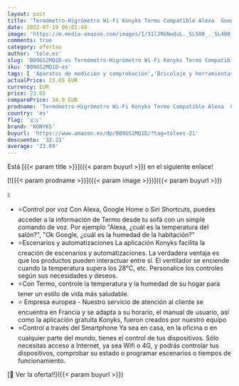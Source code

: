 ```yaml
---
layout: post
title: 'Termómetro-Higrómetro Wi-Fi Konyks Termo Compatible Alexa  Google Home Tuya'
date: 2022-07-19 06:01:49
image: 'https://m.media-amazon.com/images/I/31lJRbNwduL._SL500_._SL400_.jpg'
comments: true
category: ofertas
author: 'tole.es'
slug: 'B09GS2MQ1D-es Termómetro-Higrómetro Wi-Fi Konyks Termo Compatible Alexa...'
sku: 'B09GS2MQ1D-es'
tags: [ 'Aparatos de medición y comprobación','Bricolaje y herramientas','Herramientas de medición y diseño','Herramientas manuales y eléctricas','Termómetros','alexa','google','home','konyks','🇪🇸', ]
actualPrice: 23.65 EUR
currency: EUR
price: 23.65
comparePrice: 34.9 EUR
prodname: 'Termómetro-Higrómetro Wi-Fi Konyks Termo Compatible Alexa  Google Home Tuya'
country: 'es'
flag: '🇪🇸'
brand: 'KONYKS'
buyurl: 'https://www.amazon.es/dp/B09GS2MQ1D/?tag=tolees-21'
descuento: '32.23'
average: '23.69'
---
```


Está [{{< param title >}}]({{< param buyurl >}}) en el siguiente enlace!

[![{{< param prodname >}}]({{< param image >}})]({{< param buyurl >}})

ℹ️:

- ⭐Control por voz Con Alexa, Google Home o Siri Shortcuts, puedes acceder a la información de Termo desde tu sofá con un simple comando de voz. Por ejemplo "Alexa, ¿cuál es la temperatura del salón?", "Ok Google, ¿cuál es la humedad de la habitación?"
- ⭐Escenarios y automatizaciones La aplicación Konyks facilita la creación de escenarios y automatizaciones. La verdadera ventaja es que los productos pueden interactuar entre sí. El ventilador se enciende cuando la temperatura supera los 28°C, etc. Personalice los controles según sus necesidades y deseos.
- ⭐Con Termo, controle la temperatura y la humedad de su hogar para tener un estilo de vida más saludable.
- ⭐ Empresa europea - Nuestro servicio de atención al cliente se encuentra en Francia y se adapta a su horario, el manual de usuario, así como la aplicación gratuita Konyks, fueron creados por nuestro equipo
- ⭐Control a través del Smartphone Ya sea en casa, en la oficina o en cualquier parte del mundo, tienes el control de tus dispositivos. Sólo necesitas acceso a Internet, ya sea Wifi o 4G, y podrás controlar tus dispositivos, comprobar su estado o programar escenarios o tiempos de funcionamiento.

[🛒 Ver la oferta!!]({{< param buyurl >}})
